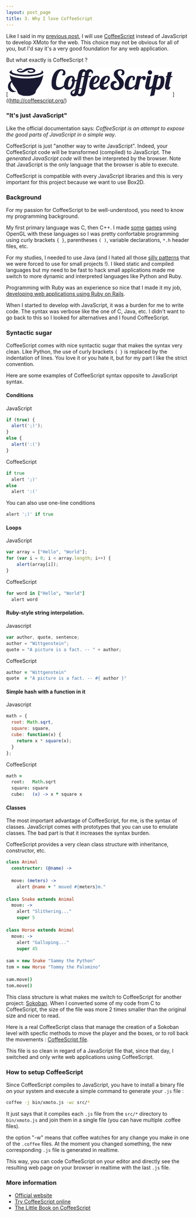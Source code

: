 ```yaml
---
layout: post_page
title: 3. Why I love CoffeeScript
---
```


Like I said in my [previous post](/2013/08/18/choice-of-technology.html), I will use [CoffeeScript](http://coffeescript.org/) instead of JavaScript to develop XMoto for the web. This choice may not be obvious for all of you, but I'd say it's a very good foundation for any web application.

But what exactly is CoffeeScript ?

[![CoffeeScript](/img/coffeescript.png)]((http://coffeescript.org/)

### "It's just JavaScript"

Like the official documentation says: *CoffeeScript is an attempt to expose the good parts of JavaScript in a simple way*.

CoffeeScript is just "another way to write JavaScript". Indeed, your CoffeeScript code will be transformed (compiled) to JavaScript. The *generated JavaScript code* will then be interpreted by the browser. Note that JavaScript is the only language that the browser is able to execute.

CoffeeScript is compatible with every JavaScript libraries and this is very important for this project because we want to use Box2D.

### Background

For my passion for CoffeeScript to be well-understood, you need to know my programming background.

My first primary language was C, then C++. I made [some](http://pongl.xc-lan.be/) [games](http://www.youtube.com/watch?v=NOhIY6--W7s) using OpenGL with these languages so I was pretty confortable programming using curly brackets `{ }`, parentheses `( )`, variable declarations, `*.h` header files, etc.

For my studies, I needed to use Java (and I hated all those [silly patterns](http://www.fluffycat.com/Java-Design-Patterns/) that we were forced to use for small projects !). I liked static and compiled languages but my need to be fast to hack small applications made me switch to more dynamic and interpreted languages like Python and Ruby.

Programming with Ruby was an experience so nice that I made it my job, [developing web applications using Ruby on Rails](http://www.80limit.com).

When I started to develop with JavaScript, it was a burden for me to write code. The syntax was verbose like the one of C, Java, etc. I didn't want to go back to this so I looked for alternatives and I found CoffeeScript.

### Syntactic sugar

CoffeeScript comes with nice syntactic sugar that makes the syntax very clean. Like Python, the use of curly brackets `{ }` is replaced by the indentation of lines. You love it or you hate it, but for my part I like the strict convention.

Here are some examples of CoffeeScript syntax opposite to JavaScript syntax.


#### Conditions

JavaScript

```javascript
if (true) {
  alert(';)');
}
else {
  alert(':(')
}
```

CoffeeScript

```coffeescript
if true
  alert ';)'
else
  alert ':('
```

You can also use one-line conditions

```coffeescript
alert ';)' if true
```

#### Loops

JavaScript

```javascript
var array = ["Hello", "World"];
for (var i = 0; i < array.length; i++) {
    alert(array[i]);
}
```

CoffeeScript

```coffeescript
for word in ["Hello", "World"]
  alert word
```

#### Ruby-style string interpolation.

Javascript

```javascript
var author, quote, sentence;
author = "Wittgenstein";
quote = "A picture is a fact. -- " + author;
```

CoffeeScript

```coffeescript
author = "Wittgenstein"
quote  = "A picture is a fact. -- #{ author }"
```


#### Simple hash with a function in it

Javascript

```javascript
math = {
  root: Math.sqrt,
  square: square,
  cube: function(x) {
    return x * square(x);
  }
};
```

CoffeeScript

```coffeescript
math =
  root:   Math.sqrt
  square: square
  cube:   (x) -> x * square x
```

#### Classes

The most important advantage of CoffeeScript, for me, is the syntax of classes. JavaScript comes with prototypes that you can use to emulate classes. The bad part is that it increases the syntax burden.

CoffeeScript provides a very clean class structure with inheritance, constructor, etc.

```coffeescript
class Animal
  constructor: (@name) ->

  move: (meters) ->
    alert @name + " moved #{meters}m."

class Snake extends Animal
  move: ->
    alert "Slithering..."
    super 5

class Horse extends Animal
  move: ->
    alert "Galloping..."
    super 45

sam = new Snake "Sammy the Python"
tom = new Horse "Tommy the Palomino"

sam.move()
tom.move()
```

This class structure is what makes me switch to CoffeeScript for another project: [Sokoban](https://sokoban-game.com). When I converted some of my code from C to CoffeeScript, the size of the file was more 2 times smaller than the original size and nicer to read.

Here is a real CoffeeScript class that manage the creation of a Sokoban level with specfic methods to move the player and the boxes, or to roll back the movements : [CoffeeScript file](https://github.com/MichaelHoste/sokoban/blob/bc1f708af2c6d4aaf3f181ee1763a728c52a9a27/app/assets/javascripts/game/models/level_core.js.coffee).

This file is so clean in regard of a JavaScript file that, since that day, I switched and only write web applications using CoffeeScript.


### How to setup CoffeeScript

Since CoffeeScript compiles to JavaScript, you have to install a binary file on your system and execute a simple command to generate your `.js` file :

```sh
coffee -j bin/xmoto.js -wc src/*
```

It just says that it compiles each `.js` file from the `src/*` directory to `bin/xmoto.js` and join them in a single file (you can have multiple .coffee files).

the option "-w" means that coffee watches for any change you make in one of the `.coffee` files. At the moment you changed something, the new corresponding `.js` file is generated in realtime.

This way, you can code CoffeeScript on your editor and directly see the resulting web page on your browser in realtime with the last `.js` file.

### More information

 * [Official website](http://coffeescript.org)
 * [Try CoffeeScript online](http://coffeescript.org/#try:alert%20%22Hello%20CoffeeScript!%22)
 * [The Little Book on CoffeeScript](http://arcturo.github.io/library/coffeescript)
